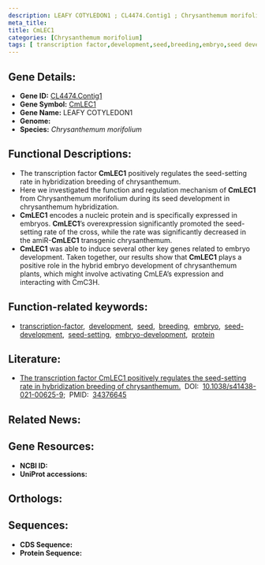 ```yaml
---
description: LEAFY COTYLEDON1 ; CL4474.Contig1 ; Chrysanthemum morifolium
meta_title:
title: CmLEC1
categories: [Chrysanthemum morifolium]
tags: [ transcription factor,development,seed,breeding,embryo,seed development,seed-setting,embryo development,protein ]
---
```


## Gene Details:
- **Gene ID:** [CL4474.Contig1]()
- **Gene Symbol:** <u>CmLEC1</u>
- **Gene Name:** LEAFY COTYLEDON1
- **Genome:** []()
- **Species:** *Chrysanthemum morifolium*

## Functional Descriptions:
   - The transcription factor **CmLEC1** positively regulates the seed-setting rate in hybridization breeding of chrysanthemum.
   - Here we investigated the function and regulation mechanism of **CmLEC1** from Chrysanthemum morifolium during its seed development in chrysanthemum hybridization.
   - **CmLEC1** encodes a nucleic protein and is specifically expressed in embryos. **CmLEC1**’s overexpression significantly promoted the seed-setting rate of the cross, while the rate was significantly decreased in the amiR-**CmLEC1** transgenic chrysanthemum.
   - **CmLEC1** was able to induce several other key genes related to embryo development. Taken together, our results show that **CmLEC1** plays a positive role in the hybrid embryo development of chrysanthemum plants, which might involve activating CmLEA’s expression and interacting with CmC3H.

## Function-related keywords:
   - [transcription-factor](/tags/transcription-factor/),&nbsp;&nbsp;[development](/tags/development/),&nbsp;&nbsp;[seed](/tags/seed/),&nbsp;&nbsp;[breeding](/tags/breeding/),&nbsp;&nbsp;[embryo](/tags/embryo/),&nbsp;&nbsp;[seed-development](/tags/seed-development/),&nbsp;&nbsp;[seed-setting](/tags/seed-setting/),&nbsp;&nbsp;[embryo-development](/tags/embryo-development/),&nbsp;&nbsp;[protein](/tags/protein/)

## Literature:
   - [The transcription factor CmLEC1 positively regulates the seed-setting rate in hybridization breeding of chrysanthemum.](https://doi.org/10.1038/s41438-021-00625-9)&nbsp;&nbsp;DOI:&nbsp;&nbsp;[10.1038/s41438-021-00625-9](https://doi.org/10.1038/s41438-021-00625-9);&nbsp;&nbsp;PMID:&nbsp;&nbsp;[34376645](https://pubmed.ncbi.nlm.nih.gov/34376645/)

## Related News:

## Gene Resources:
- **NCBI ID:**  [](https://www.ncbi.nlm.nih.gov/gene/?term=)
- **UniProt accessions:**  [](https://www.uniprot.org/uniprotkb//entry)

## Orthologs:

## Sequences:
- **CDS Sequence:**
- **Protein Sequence:**
